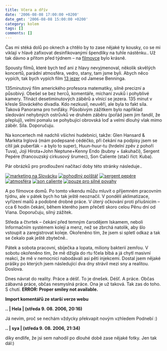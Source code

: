 ```yaml
---
title: Včera a dřív
date: '2006-08-08 17:00:00 +0200'
date_gmt: '2006-08-08 15:00:00 +0200'
category: kolem
tags: []
comments: []
---
```

<p>Čas mi stéká dolů po oknech a chtělo by to zase nějaké ty kousky,
co se mi viklají v hlavě zafixovat desinfikovanými špendlíky na tuhle
nástěnku.. Už tak dávno a přitom před týdnem &ndash; na
<a href="http://www.lfs.cz">filmovce</a> bylo krásně.</p>
<p>Spousty filmů, které bych teď ani z hlavy nevyjmenoval, několik skvělých
koncertů, parádní atmosféra, vedro, stany, tam jsme byli. Abych něco vypích,
tak bych vypích film <a href="http://www.imdb.com/title/tt0445158/">13 jezer</a>
od Jamese Benninga.</p>
<p>135minutový film amerického profesora matematiky, silně precizní a působivý.
Obešel se bez herců, komentáře, míchaní zvuků i pohyblivé kamery. Třináct desetiminutových
záběrů a vlnící se jezera. 135 minut v křesle Slováckého divadla. Kdo nezkusil,
neuvěří, ale byla to fakt síla. Taková Panorama pro tvrďáky. Působivým zážitkem
bylo například sledování nehybných ostrůvků ve druhém záběru (pořád jsem jim
fandil, že přeplují), velmi pomalu se pohybující obrovská loď a velmi dlouhý
vlak mimo záběr. Síla. Doporučuju.</p>
<p>Na koncertech mě nadchli všichni hudebníci, takže: Glen Hansard &amp; Markéta
Irglová (mám podepsané cédéčko, při čekání na podpisy jsem se cítil jak puberťák &ndash;
a bylo to super), Huun-huur-tu (hrdelní zpěv z pohoří Tuva),
Joji Hirota+John Neptune+Kenny Endo (bubny + šakuhači), Sergent Pepére (francouzský cirkusový
šrumec), Son Caliente (stačí říct: Kuba).</p>
<p>Pár obrázků pro prodloužení načítací doby této stránky následuje..</p>
<div >
<a href="/assets/migrated/old-images/marketing.jpg"><img alt="marketing na Slovácku" src="/assets/migrated/old-images/marketing.jpg"></a>
<a href="/assets/migrated/old-images/polstar.jpg"><img alt="pohodlný polštář" src="/assets/migrated/old-images/polstar.jpg"></a>
<a href="/assets/migrated/old-images/sergent.jpg"><img alt="sergent pepére" src="/assets/migrated/old-images/sergent.jpg"></a>
<a href="/assets/migrated/old-images/atmosfera.jpg"><img alt="atmosféra" src="/assets/migrated/old-images/atmosfera.jpg"></a>
<a href="/assets/migrated/old-images/soncaliente.jpg"><img alt="son caliente" src="/assets/migrated/old-images/soncaliente.jpg"></a>
<a href="/assets/migrated/old-images/horror.jpg"><img alt="pouze pro silné povahy" src="/assets/migrated/old-images/horror.jpg"></a>
</div>
<p>A po filmovce domů. Po tomto víkendu můžu mluvit o příjemném pracovním týdnu,
ale v pátek bych ho tak ještě neoznačil. V pondělí aklimatizace, vyřízení mailů
a podobné drobné práce. V úterý očkování proti příušnicím &ndash; cca 6 hodin čekání,
během kterého jsem přečetl skoro celou Pěnu dní od Viana. Doporučuju, silný zážitek.</p>
<p>Středa a čtvrtek &ndash; čekání před temným čarodějem Iskamem, neboli Informačním
systémem kolejí a menz, než se zbrchá natolik, aby šlo vstoupit a zaregistrovat
koleje. Okořeněno tím, že jsem si spletl odkaz a tak se čekalo pak ještě zbytečně..</p>
<p>Pátek a sobota pracovní, sbíječka a lopata, miliony bakterií zemřou. V sobotu
okořeněno tím, že mě džigla do rtu fčela blbá a já chytl masivní reakci, že
mě v nemocnici nabodávali asi pěti injekcemi. Dostal jsem nějaké prášky po kterých
jsem následující dva dny strávil mezi sny a realitou. Doslova.</p>
<p>Dnes návrat do reality. Práce a déšť. To je dnešek. Déšť. A práce. Občas zábavná
práce, občas nesmyslná práce. Ona je už taková. Tak zas do toho. S chutí. <b>ERROR:
Proper smiley not available.</b></p>
<div class="import-komentaru">
<p><strong>Import komentářů ze starší verze webu</strong></p>
<div class="comment">
<p style="font-weight:bold"><span class="compredmet">..</span> | <span class="comname">Hela</span> | (středa&nbsp;9.&nbsp;08.&nbsp;2006,&nbsp;20:16)</p>
<p>Já nevím, proč se nechám vždycky překvapit novým vzhledem Podnebí :) </p>
</div>
<div class="comment">
<p style="font-weight:bold"><span class="compredmet">..</span> | <span class="comname">sya</span> | (středa&nbsp;9.&nbsp;08.&nbsp;2006,&nbsp;21:34)</p>
<p>díky endlife, že jsi sem nahodil po dlouhé době zase nějaké fotky. Jen tak dál:) </p>
</div>
</div>
